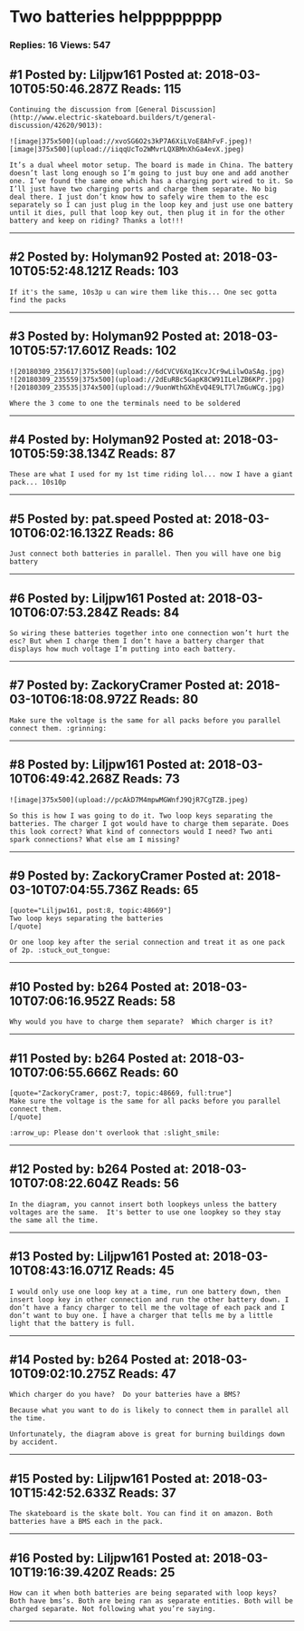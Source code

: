 # Two batteries helpppppppp

### Replies: 16 Views: 547

## \#1 Posted by: Liljpw161 Posted at: 2018-03-10T05:50:46.287Z Reads: 115

```
Continuing the discussion from [General Discussion](http://www.electric-skateboard.builders/t/general-discussion/42620/9013):

![image|375x500](upload://xvoSG6O2s3kP7A6XiLVoE8AhFvF.jpeg)![image|375x500](upload://iiqqUcTo2WMvrLQXBMnXhGa4evX.jpeg)

It’s a dual wheel motor setup. The board is made in China. The battery doesn’t last long enough so I’m going to just buy one and add another one. I’ve found the same one which has a charging port wired to it. So I’ll just have two charging ports and charge them separate. No big deal there. I just don’t know how to safely wire them to the esc separately so I can just plug in the loop key and just use one battery until it dies, pull that loop key out, then plug it in for the other battery and keep on riding? Thanks a lot!!!
```

---
## \#2 Posted by: Holyman92 Posted at: 2018-03-10T05:52:48.121Z Reads: 103

```
If it's the same, 10s3p u can wire them like this... One sec gotta find the packs
```

---
## \#3 Posted by: Holyman92 Posted at: 2018-03-10T05:57:17.601Z Reads: 102

```
![20180309_235617|375x500](upload://6dCVCV6Xq1KcvJCr9wLilwOaSAg.jpg)
![20180309_235559|375x500](upload://2dEuRBc5GapK8CW91ILelZB6KPr.jpg)
![20180309_235535|374x500](upload://9uonWthGXhEvQ4E9LT7l7mGuWCg.jpg)

Where the 3 come to one the terminals need to be soldered
```

---
## \#4 Posted by: Holyman92 Posted at: 2018-03-10T05:59:38.134Z Reads: 87

```
These are what I used for my 1st time riding lol... now I have a giant pack... 10s10p
```

---
## \#5 Posted by: pat.speed Posted at: 2018-03-10T06:02:16.132Z Reads: 86

```
Just connect both batteries in parallel. Then you will have one big battery
```

---
## \#6 Posted by: Liljpw161 Posted at: 2018-03-10T06:07:53.284Z Reads: 84

```
So wiring these batteries together into one connection won’t hurt the esc? But when I charge them I don’t have a battery charger that displays how much voltage I’m putting into each battery.
```

---
## \#7 Posted by: ZackoryCramer Posted at: 2018-03-10T06:18:08.972Z Reads: 80

```
Make sure the voltage is the same for all packs before you parallel connect them. :grinning:
```

---
## \#8 Posted by: Liljpw161 Posted at: 2018-03-10T06:49:42.268Z Reads: 73

```
![image|375x500](upload://pcAkD7M4mpwMGWnfJ9QjR7CgTZB.jpeg)

So this is how I was going to do it. Two loop keys separating the batteries. The charger I got would have to charge them separate. Does this look correct? What kind of connectors would I need? Two anti spark connections? What else am I missing?
```

---
## \#9 Posted by: ZackoryCramer Posted at: 2018-03-10T07:04:55.736Z Reads: 65

```
[quote="Liljpw161, post:8, topic:48669"]
Two loop keys separating the batteries
[/quote]

Or one loop key after the serial connection and treat it as one pack of 2p. :stuck_out_tongue:
```

---
## \#10 Posted by: b264 Posted at: 2018-03-10T07:06:16.952Z Reads: 58

```
Why would you have to charge them separate?  Which charger is it?
```

---
## \#11 Posted by: b264 Posted at: 2018-03-10T07:06:55.666Z Reads: 60

```
[quote="ZackoryCramer, post:7, topic:48669, full:true"]
Make sure the voltage is the same for all packs before you parallel connect them.
[/quote]

:arrow_up: Please don't overlook that :slight_smile:
```

---
## \#12 Posted by: b264 Posted at: 2018-03-10T07:08:22.604Z Reads: 56

```
In the diagram, you cannot insert both loopkeys unless the battery voltages are the same.  It's better to use one loopkey so they stay the same all the time.
```

---
## \#13 Posted by: Liljpw161 Posted at: 2018-03-10T08:43:16.071Z Reads: 45

```
I would only use one loop key at a time, run one battery down, then insert loop key in other connection and run the other battery down. I don’t have a fancy charger to tell me the voltage of each pack and I don’t want to buy one. I have a charger that tells me by a little light that the battery is full.
```

---
## \#14 Posted by: b264 Posted at: 2018-03-10T09:02:10.275Z Reads: 47

```
Which charger do you have?  Do your batteries have a BMS?

Because what you want to do is likely to connect them in parallel all the time.

Unfortunately, the diagram above is great for burning buildings down by accident.
```

---
## \#15 Posted by: Liljpw161 Posted at: 2018-03-10T15:42:52.633Z Reads: 37

```
The skateboard is the skate bolt. You can find it on amazon. Both batteries have a BMS each in the pack.
```

---
## \#16 Posted by: Liljpw161 Posted at: 2018-03-10T19:16:39.420Z Reads: 25

```
How can it when both batteries are being separated with loop keys? Both have bms’s. Both are being ran as separate entities. Both will be charged separate. Not following what you’re saying.
```

---
